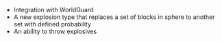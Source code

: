 * Integration with WorldGuard
* A new explosion type that replaces a set of blocks in sphere to another set with defined probability
* An ability to throw explosives
